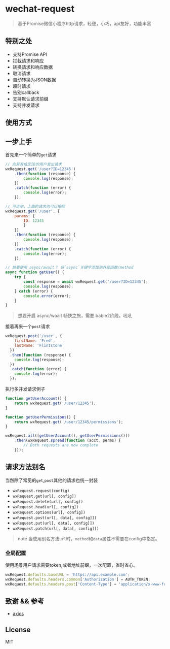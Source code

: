 



# wechat-request

> 基于Promise微信小程序http请求，轻便，小巧，api友好，功能丰富


## 特别之处
- 支持Promise API
- 拦截请求和响应
- 转换请求和响应数据
- 取消请求
- 自动转换为JSON数据
- 超时请求
- 告别callback
- 支持默认请求前缀
- 支持并发请求

## 使用方式



## 一步上手

首先来一个简单的```get```请求
```js
// 向具有给定ID的用户发出请求
wxRequest.get('/user?ID=12345')
    .then(function (response) {
        console.log(response);
    })
    .catch(function (error) {
        console.log(error);
    });

// 可选地，上面的请求也可以按照
wxRequest.get('/user', {
    params: {
        ID: 12345
        }
    })
    .then(function (response) {
        console.log(response);
    })
    .catch(function (error) {
        console.log(error);
    });

// 想要使用 async/await？ 将`async`关键字添加到外部函数/method
async function getUser() {
    try {
        const response = await wxRequest.get('/user?ID=12345');
        console.log(response);
    } catch (error) {
        console.error(error);
    }
}
```
> 想要开启 async/waait 畅快之旅，需要 bable2阶段。吼吼

接着再来一个```post```请求

```js
wxRequest.post('/user', {
    firstName: 'Fred',
    lastName: 'Flintstone'
  })
  .then(function (response) {
    console.log(response);
  })
  .catch(function (error) {
    console.log(error);
  });
```

执行多并发请求例子

```js
function getUserAccount() {
    return wxRequest.get('/user/12345');
}

function getUserPermissions() {
    return wxRequest.get('/user/12345/permissions');
}

wxRequest.all([getUserAccount(), getUserPermissions()])
    .then(wxRequest.spread(function (acct, perms) {
        // Both requests are now complete
    }));
```

## 请求方法别名
当然除了常见的```get```,```post```其他的请求也统一封装

- ```wxRequest.request(config)```
- ```wxRequest.get(url[, config])```
- ```wxRequest.delete(url[, config])```
- ```wxRequest.head(url[, config])```
- ```wxRequest.options(url[, config])```
- ```wxRequest.post(url[, data[, config]])```
- ```wxRequest.put(url[, data[, config]])```
- ```wxRequest.patch(url[, data[, config]])```

> note 当使用别名方法`url`时，`method`和`data`属性不需要在config中指定。


### 全局配置

使用场景用户请求需要token,或者地址前缀，一次配置，省时省心。

```js
wxRequest.defaults.baseURL = 'https://api.example.com';
wxRequest.defaults.headers.common['Authorization'] = AUTH_TOKEN;
wxRequest.defaults.headers.post['Content-Type'] = 'application/x-www-form-urlencoded';
```

## 致谢 && 参考
* [axios](https://github.com/axios/axios)


## License

MIT